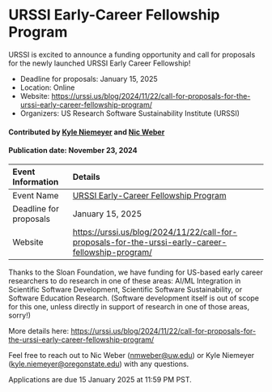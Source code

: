 # URSSI Early-Career Fellowship Program

<!-- deck text start --> 
URSSI is excited to announce a funding opportunity and call for proposals for the newly launched URSSI Early Career Fellowship!
<!-- deck text ends -->

- Deadline for proposals: January 15, 2025
- Location: Online
- Website: https://urssi.us/blog/2024/11/22/call-for-proposals-for-the-urssi-early-career-fellowship-program/
- Organizers: US Research Software Sustainability Institute (URSSI)

#### Contributed by [Kyle Niemeyer](https://github.com/kyleniemeyer) and [Nic Weber](https://github.com/nniiicc)

#### Publication date: November 23, 2024

Event Information | Details
:--- | :---			   
Event Name | [URSSI Early-Career Fellowship Program](https://urssi.us/blog/2024/11/22/call-for-proposals-for-the-urssi-early-career-fellowship-program/)
Deadline for proposals | January 15, 2025
Website | https://urssi.us/blog/2024/11/22/call-for-proposals-for-the-urssi-early-career-fellowship-program/

Thanks to the Sloan Foundation, we have funding for US-based early career researchers to do research in one of these areas: AI/ML Integration in Scientific Software Development, Scientific Software Sustainability, or Software Education Research. (Software development itself is out of scope for this one, unless directly in support of research in one of those areas, sorry!)

More details here: https://urssi.us/blog/2024/11/22/call-for-proposals-for-the-urssi-early-career-fellowship-program/ 

Feel free to reach out to Nic Weber (nmweber@uw.edu) or Kyle Niemeyer (kyle.niemeyer@oregonstate.edu) with any questions.

Applications are due 15 January 2025 at 11:59 PM PST.

<!---
Publish: yes
Topics: funding sources and programs
--->

